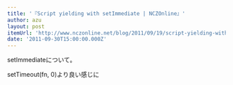 ```yaml
---
title: '『Script yielding with setImmediate | NCZOnline』'
author: azu
layout: post
itemUrl: 'http://www.nczonline.net/blog/2011/09/19/script-yielding-with-setimmediate/'
date: '2011-09-30T15:00:00.000Z'
---
```

setImmediateについて。

setTimeout(fn, 0)より良い感じに
